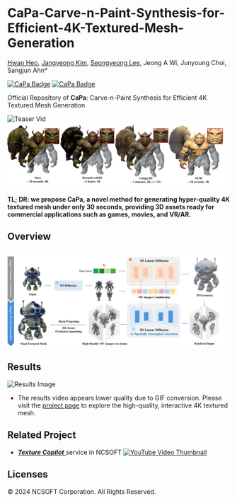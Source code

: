 # CaPa-Carve-n-Paint-Synthesis-for-Efficient-4K-Textured-Mesh-Generation
<a href="https://hwan-h-heo.github.io/hwan-h-heo.io/">Hwan Heo</a>, 
<a href="https://scholar.google.com/citations?user=wXah-2MAAAAJ">Jangyeong Kim</a>, 
<a href="https://www.linkedin.com/in/seongyeong-lee-b99914183?utm_source=share&utm_campaign=share_via&utm_content=profile&utm_medium=ios_app">Seongyeong Lee</a>, 
Jeong A Wi,
Junyoung Choi,
Sangjun Ahn*

<a href='https://ncsoft.github.io/CaPa'><img src="https://img.shields.io/badge/Project Page -28a745?style=for-the-badge" alt="CaPa Badge"></a> 
<a href=''><img src="https://img.shields.io/badge/Paper (coming soon) -cc6699?style=for-the-badge" alt="CaPa Badge"></a> &nbsp;


Official Repository of **CaPa**: Carve-n-Paint Synthesis for Efficient 4K Textured Mesh Generation

![Teaser Vid](assets/teaser.gif)
![Teaser Image](assets/teaser.jpg)

#### TL; DR: we propose CaPa, a novel method for generating hyper-quality 4K textured mesh under only 30 seconds, providing 3D assets ready for commercial applications such as games, movies, and VR/AR.

## Overview
![Pipeline Image](assets/pipeline.jpg)

## Results
![Results Image](assets/result.gif)
- The results video appears lower quality due to GIF conversion. Please visit the <a href='https://ncsoft.github.io/CaPa'>project page</a> to explore the high-quality, interactive 4K textured mesh.

## Related Project
- <a href='https://ncsoft.github.io/CaPa'>***Texture Copilot*** </a> service in NCSOFT
[![YouTube Video Thumbnail](https://img.youtube.com/vi/HvyPxxDzrwo/0.jpg)](https://www.youtube.com/embed/HvyPxxDzrwo?si=fvLPdWsv613WCRTu)

## Licenses

© 2024 NCSOFT Corporation. All Rights Reserved.
